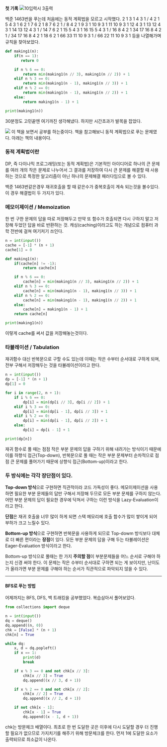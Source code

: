 **첫 기록**
![10입력시 3출력](https://velog.velcdn.com/images/dodo4723/post/fc01b06f-0f7d-4230-81fe-52edf149d748/image.png)

백준 1463번을 푸는데 처음에는 동적 계획법을 모르고 시작했다.
2 1
3 1
4 3 1 / 4 2 1
5 4 3 1
6 2 1
7 6 2 1
8 7 6 2 1 / 8 4 2 1
9 3 1
10 9 3 1
11 10 9 3 1
12 4 3 1
13 12 4 3 1
14 13 12 4 3 1 / 14 7 6 2 1
15 5 4 3 1
16 15 5 4 3 1 / 16 8 4 2 1
34 17 16 8 4 2 1 / 34
17 16 8 4 2 1
18 6 2 1
66 33 11 10 9 3 1 / 66 22 11 10 9 3 1
등을 나열해가며 규칙을 찾아보았다.

```python
def making1(n):
    if(n == 1):
       return 0

    if n % 6 == 0:
        return min(making1(n // 3), making1(n // 2)) + 1
    elif n % 3 == 0:
        return min(making1(n - 1), making1(n // 3)) + 1
    elif n % 2 == 0:
        return min(making1(n - 1), making1(n // 2)) + 1
    else:
        return making1(n - 1) + 1

print(making1(n))
```

30분정도 고민끝엔 여기까진 생각해냈다. 하지만 시간초과가 발목을 잡았다.

![](https://velog.velcdn.com/images/dodo4723/post/8e33e39c-5e0c-4a44-ac77-798a1af2daef/image.jpg)
이 책을 보면서 공부를 하는중이다.
책을 참고해보니 동적 계획법으로 푸는 문제였다.
아래는 책의 내용이다.

### 동적 계획법이란

DP, 즉 다이나믹 프로그래밍(또는 동적 계획법)은 기본적인 아이디어로 하나의 큰 문제를 여러 개의 작은 문제로 나누어서 그 결과를 저장하여 다시 큰 문제를 해결할 때 사용하는 것으로 특정한 알고리즘이 아닌 하나의 문제해결 패러다임으로 볼 수 있다.

백준 1463번같은경우 재귀호출을 할 때 같은수가 중복호출이 계속 되는것을 볼수있다. 이 경우 해결법이 두 가지가 있다.

### 메모이제이션 / Memoization
한 번 구한 문제의 답을 따로 저장해두고 만약 또 함수가 호출되면 다시 구하지 말고 저장해 두었던 답을 바로 반환하는 것. 캐싱(caching)이라고도 하는 개념으로 컴퓨터 과학 전반에 걸쳐 여기저기 쓰인다.

```python
n = int(input())
cache = [-1] * (n + 1)
cache[1] = 0

def making1(n):
    if(cache[n] != -1):
        return cache[n]

    if n % 6 == 0:
        cache[n] = min(making1(n // 3), making1(n // 2)) + 1
    elif n % 3 == 0:
        cache[n] = min(making1(n - 1), making1(n // 3)) + 1
    elif n % 2 == 0:
        cache[n] = min(making1(n - 1), making1(n // 2)) + 1
    else:
        cache[n] = making1(n - 1) + 1
    return cache[n]

print(making1(n))
```
이렇게 cache를 써서 값을 저장해놓는것이다.
<br/>
### 타뷸레이션 / Tabulation
재귀함수 대신 반복문으로 구할 수도 있는데 이때는 작은 수부터 순서대로 구하게 되며, 전부 구해서 저장해두는 것을 타뷸레이션이라고 한다.

```python
n = int(input())
dp = [-1] * (n + 1)
dp[1] = 0

for i in range(2, n + 1):
    if i % 6 == 0:
        dp[i] = min(dp[i // 3], dp[i // 2]) + 1
    elif i % 3 == 0:
        dp[i] = min(dp[i - 1], dp[i // 3]) + 1
    elif i % 2 == 0:
        dp[i] = min(dp[i - 1], dp[i // 2]) + 1
    else:
        dp[i] = dp[i - 1] + 1

print(dp[n])
```

재귀 함수로 풀 때는 점점 작은 부분 문제의 답을 구하기 위해 내려가는 방식이기 때문에 이를 하향식 접근(Top-down), 반복문으로 풀 때는 작은 부분 문제부터 순차적으로 점점 큰 문제를 풀어가기 때문에 상향식 접근(Bottom-up)이라고 한다.

### 두 방식에는 각각 장단점이 있다. 
**Top-down 방식**으로 구현하면 직관적이라 코드 가독성이 좋다. 메모이제이션을 사용하면 필요한 부분 문제들의 답만 구해서 저장해 두므로 모든 부분 문제를 구하지 않는다. 어떤 부분 문제의 답이 필요한 경우에 닥쳐서 구하는 이런 방식을 Lazy-Evaluation이라고 한다.

**단점**은 재귀 호출을 너무 많이 하게 되면 스택 메모리에 호출 함수가 많이 쌓이게 되어 부하가 크고 느릴수 있다.

**Bottom-up 방식**으로 구현하면 반복문을 사용하게 되므로 Top-dowm 방식보다 대체로 더 빠른 편이라는 **장점**이 있다.
모든 부분 문제의 답을 구해 두는 타뷸레이션은 Eager-Evaluation 방식이라고 한다.

Bottom-up 방식으로 풀때는 한 가지 **주의할 점**이 부분문제들을 어느 순서로 구해야 하는지 신경 써야 한다. 이 문제는 작은 수부터 순서대로 구하면 되는 게 보이지만, 난이도가 올라가면 부분 문제를 구해야 하는 순서가 직관적으로 파악되지 않을 수 있다.

***

#### BFS로 푸는 방법

어제까지는 BFS, DFS, 백 트래킹을 공부했었다. 복습삼아서 풀어보았다.

```python
from collections import deque

n = int(input())
dq = deque()
dq.append((n, 0))
chk = [False] * (n + 1)
chk[n] = True

while dq:
    x, d = dq.popleft()
    if x == 1:
        print(d)
        break

    if x % 3 == 0 and not chk[x // 3]:
        chk[x // 3] = True
        dq.append((x // 3, d + 1))

    if x % 2 == 0 and not chk[x // 2]:
        chk[x // 2] = True
        dq.append((x // 2, d + 1))

    if not chk[x - 1]:
        chk[x - 1] = True
        dq.append((x - 1, d + 1))
```
chk는 방문체크 배열이다. 최초로 한 번 도달한 곳은 이후에 다시 도달할 경우 더 진행할 필요가 없으므로 가지치기를 해주기 위해 방문체크를 한다. 먼저 1에 도달한 요소가 출력되므로 최소값이 나온다.